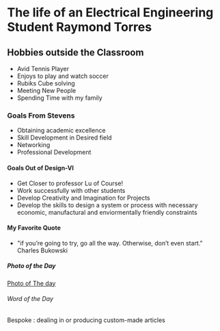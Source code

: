 # The life of an Electrical Engineering Student Raymond Torres
## Hobbies outside the Classroom
- Avid Tennis Player
- Enjoys to play and watch soccer
- Rubiks Cube solving
- Meeting New People
- Spending Time with my family
### Goals From Stevens
- Obtaining academic excellence
- Skill Development in Desired field
- Networking
- Professional Development
#### Goals Out of Design-VI
- Get Closer to professor Lu of Course!
- Work successfully with other students
- Develop Creativity and Imagination for Projects
- Develop the skills to design a system or process with necessary economic, manufactural and enviormentally friendly constraints
#### My Favorite Quote
- "if you’re going to try, go all the way. Otherwise, don’t even start." Charles Bukowski
##### Photo of the Day
[Photo of The day](https://www.nationalgeographic.com/photo-of-the-day/media-spotlight/taxi-halloween-costume-man)
###### Word of the Day
Bespoke
: dealing in or producing custom-made articles
   

